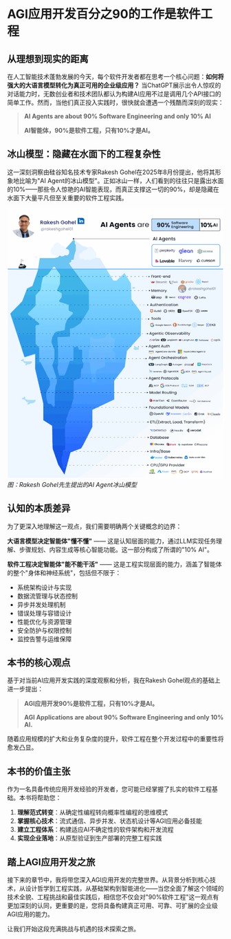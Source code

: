 # AGI应用开发百分之90的工作是软件工程

## 从理想到现实的距离

在人工智能技术蓬勃发展的今天，每个软件开发者都在思考一个核心问题：**如何将强大的大语言模型转化为真正可用的企业级应用？** 当ChatGPT展示出令人惊叹的对话能力时，无数创业者和技术团队都认为构建AI应用不过是调用几个API接口的简单工作。然而，当他们真正投入实践时，很快就会遭遇一个残酷而深刻的现实：

> **AI Agents are about 90% Software Engineering and only 10% AI**
> 
> **AI智能体，90%是软件工程，只有10%才是AI。**

## 冰山模型：隐藏在水面下的工程复杂性

这一深刻洞察由硅谷知名技术专家Rakesh Gohel在2025年8月份提出，他将其形象地比喻为"AI Agent的冰山模型"。正如冰山一样，人们看到的往往只是露出水面的10%——那些令人惊艳的AI智能表现，而真正支撑这一切的90%，却是隐藏在水面下大量平凡但至关重要的软件工程实践。

![冰山模型.gif](%E5%86%B0%E5%B1%B1%E6%A8%A1%E5%9E%8B.gif)
*图：Rakesh Gohel先生提出的AI Agent冰山模型*

## 认知的本质差异

为了更深入地理解这一观点，我们需要明确两个关键概念的边界：

**大语言模型决定智能体"懂不懂"** —— 这是认知层面的能力，通过LLM实现任务理解、步骤规划、内容生成等核心智能功能。这一部分构成了所谓的"10% AI"。

**软件工程决定智能体"能不能干活"** —— 这是工程实现层面的能力，涵盖了智能体的整个"身体和神经系统"，包括但不限于：
- 系统架构设计与实现
- 数据流管理与状态控制
- 异步并发处理机制
- 错误处理与容错设计
- 性能优化与资源管理
- 安全防护与权限控制
- 监控告警与运维保障

## 本书的核心观点

基于对当前AI应用开发实践的深度观察和分析，我在Rakesh Gohel观点的基础上进一步提出：

> **AGI应用开发90%是软件工程，只有10%才是AI。**
> 
> **AGI Applications are about 90% Software Engineering and only 10% AI.**

随着应用规模的扩大和业务复杂度的提升，软件工程在整个开发过程中的重要性将愈发凸显。


## 本书的价值主张

作为一名具备传统应用开发经验的开发者，您可能已经掌握了扎实的软件工程基础。本书将帮助您：

1. **理解范式转变**：从确定性编程转向概率性编程的思维模式
2. **掌握核心技术**：流式通信、异步并发、状态机设计等AGI应用必备技能
3. **建立工程体系**：构建适应AI不确定性的软件架构和开发流程
4. **实现企业落地**：从原型验证到生产部署的完整工程实践

## 踏上AGI应用开发之旅

接下来的章节中，我将带您深入AGI应用开发的完整世界。从背景分析到核心技术，从设计哲学到工程实践，从基础架构到智能进化——当您全面了解这个领域的技术全貌、工程挑战和最佳实践后，相信您不仅会对"90%软件工程"这一观点有更加深刻的认同，更重要的是，您将具备构建真正可用、可靠、可扩展的企业级AGI应用的能力。

让我们开始这段充满挑战与机遇的技术探索之旅。
